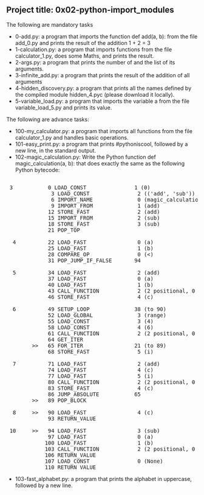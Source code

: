 ## Project title: 0x02-python-import_modules

The following are mandatory tasks
* 0-add.py: a program that imports the function def add(a, b): from the file add_0.py and prints the result of the addition 1 + 2 = 3
* 1-calculation.py: a program that imports functions from the file calculator_1.py, does some Maths, and prints the result.
* 2-args.py: a program that prints the number of and the list of its arguments.
* 3-infinite_add.py: a program that prints the result of the addition of all arguments
* 4-hidden_discovery.py: a program that prints all the names defined by the compiled module hidden_4.pyc (please download it locally).
* 5-variable_load.py: a program that imports the variable a from the file variable_load_5.py and prints its value.

The following are advance tasks:
* 100-my_calculator.py: a program that imports all functions from the file calculator_1.py and handles basic operations.
* 101-easy_print.py: a program that prints #pythoniscool, followed by a new line, in the standard output.
* 102-magic_calculation.py: Write the Python function def magic_calculation(a, b): that does exactly the same as the following Python bytecode:
<pre> 
 3           0 LOAD_CONST               1 (0)
              3 LOAD_CONST               2 (('add', 'sub'))
              6 IMPORT_NAME              0 (magic_calculation_102)
              9 IMPORT_FROM              1 (add)
             12 STORE_FAST               2 (add)
             15 IMPORT_FROM              2 (sub)
             18 STORE_FAST               3 (sub)
             21 POP_TOP

  4          22 LOAD_FAST                0 (a)
             25 LOAD_FAST                1 (b)
             28 COMPARE_OP               0 (<)
             31 POP_JUMP_IF_FALSE       94

  5          34 LOAD_FAST                2 (add)
             37 LOAD_FAST                0 (a)
             40 LOAD_FAST                1 (b)
             43 CALL_FUNCTION            2 (2 positional, 0 keyword pair)
             46 STORE_FAST               4 (c)

  6          49 SETUP_LOOP              38 (to 90)
             52 LOAD_GLOBAL              3 (range)
             55 LOAD_CONST               3 (4)
             58 LOAD_CONST               4 (6)
             61 CALL_FUNCTION            2 (2 positional, 0 keyword pair)
             64 GET_ITER
        >>   65 FOR_ITER                21 (to 89)
             68 STORE_FAST               5 (i)

  7          71 LOAD_FAST                2 (add)
             74 LOAD_FAST                4 (c)
             77 LOAD_FAST                5 (i)
             80 CALL_FUNCTION            2 (2 positional, 0 keyword pair)
             83 STORE_FAST               4 (c)
             86 JUMP_ABSOLUTE           65
        >>   89 POP_BLOCK

  8     >>   90 LOAD_FAST                4 (c)
             93 RETURN_VALUE

 10     >>   94 LOAD_FAST                3 (sub)
             97 LOAD_FAST                0 (a)
            100 LOAD_FAST                1 (b)
            103 CALL_FUNCTION            2 (2 positional, 0 keyword pair)
            106 RETURN_VALUE
            107 LOAD_CONST               0 (None)
            110 RETURN_VALUE
</pre>
* 103-fast_alphabet.py: a program that prints the alphabet in uppercase, followed by a new line.

